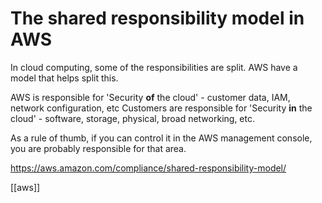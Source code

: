 # The shared responsibility model in AWS

In cloud computing, some of the responsibilities are split. AWS have a model that helps split this.

AWS is responsible for 'Security **of** the cloud' - customer data, IAM, network configuration, etc
Customers are responsible for 'Security **in** the cloud' - software, storage, physical, broad networking, etc.

As a rule of thumb, if you can control it in the AWS management console, you are probably responsible for that area.

https://aws.amazon.com/compliance/shared-responsibility-model/

[[aws]]